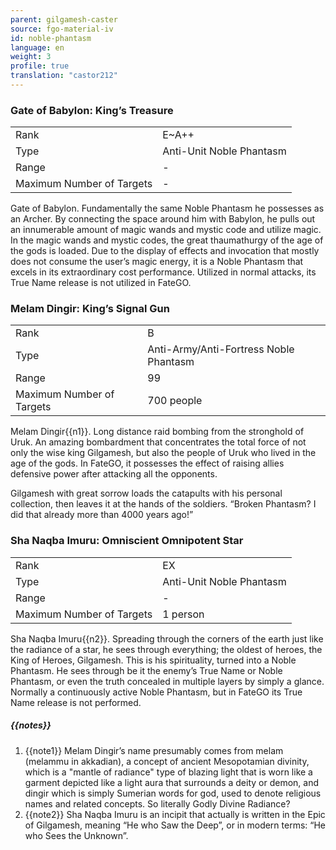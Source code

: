 ```yaml
---
parent: gilgamesh-caster
source: fgo-material-iv
id: noble-phantasm
language: en
weight: 3
profile: true
translation: "castor212"
---
```


### Gate of Babylon: King’s Treasure

<table>
  <tr><td>Rank</td><td>E~A++</td></tr>
  <tr><td>Type</td><td>Anti-Unit Noble Phantasm</td></tr>
  <tr><td>Range</td><td>-</td></tr>
  <tr><td>Maximum Number of Targets</td><td>-</td></tr>
</table>

Gate of Babylon.
Fundamentally the same Noble Phantasm he possesses as an Archer.
By connecting the space around him with Babylon, he pulls out an innumerable amount of magic wands and mystic code and utilize magic. In the magic wands and mystic codes, the great thaumathurgy of the age of the gods is loaded. Due to the display of effects and invocation that mostly does not consume the user’s magic energy, it is a Noble Phantasm that excels in its extraordinary cost performance.
Utilized in normal attacks, its True Name release is not utilized in FateGO.

### Melam Dingir: King’s Signal Gun

<table>
  <tr><td>Rank</td><td>B</td></tr>
  <tr><td>Type</td><td>Anti-Army/Anti-Fortress Noble Phantasm</td></tr>
  <tr><td>Range</td><td>99</td></tr>
  <tr><td>Maximum Number of Targets</td><td>700 people</td></tr>
</table>

Melam Dingir{{n1}}.
Long distance raid bombing from the stronghold of Uruk. An amazing bombardment that concentrates the total force of not only the wise king Gilgamesh, but also the people of Uruk who lived in the age of the gods. In FateGO, it possesses the effect of raising allies defensive power after attacking all the opponents.

Gilgamesh with great sorrow loads the catapults with his personal collection, then leaves it at the hands of the soldiers.
“Broken Phantasm? I did that already more than 4000 years ago!”

### Sha Naqba Imuru: Omniscient Omnipotent Star

<table>
  <tr><td>Rank</td><td>EX</td></tr>
  <tr><td>Type</td><td>Anti-Unit Noble Phantasm</td></tr>
  <tr><td>Range</td><td>-</td></tr>
  <tr><td>Maximum Number of Targets</td><td>1 person</td></tr>
</table>

Sha Naqba Imuru{{n2}}.
Spreading through the corners of the earth just like the radiance of a star, he sees through everything; the oldest of heroes, the King of Heroes, Gilgamesh. This is his spirituality, turned into a Noble Phantasm.
He sees through be it the enemy’s True Name or Noble Phantasm, or even the truth concealed in multiple layers by simply a glance.
Normally a continuously active Noble Phantasm, but in FateGO its True Name release is not performed.

##### {{notes}}

1. {{note1}} Melam Dingir’s name presumably comes from melam (melammu in akkadian), a concept of ancient Mesopotamian divinity, which is a "mantle of radiance" type of blazing light that is worn like a garment depicted like a light aura that surrounds a deity or demon, and dingir which is simply Sumerian words for god, used to denote religious names and related concepts. So literally Godly Divine Radiance?
2. {{note2}} Sha Naqba Imuru is an incipit that actually is written in the Epic of Gilgamesh, meaning “He who Saw the Deep”, or in modern terms: “He who Sees the Unknown”.
